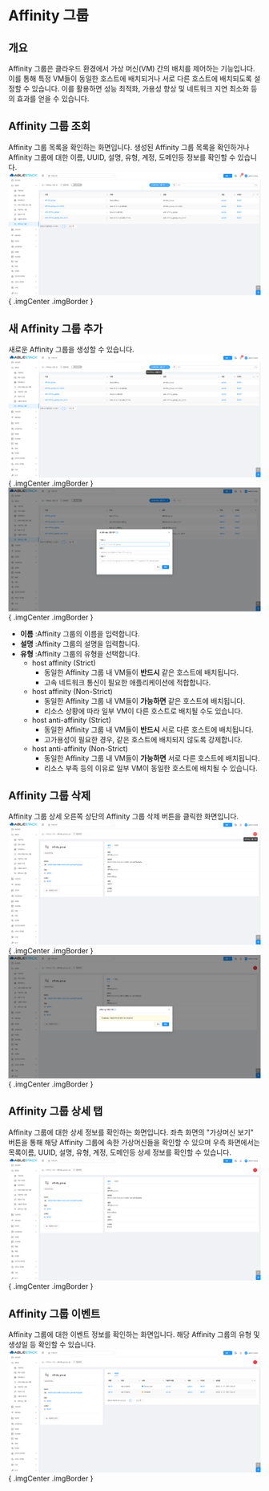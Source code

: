 
# Affinity 그룹

## 개요
Affinity 그룹은 클라우드 환경에서 가상 머신(VM) 간의 배치를 제어하는 기능입니다. 이를 통해 특정 VM들이 동일한 호스트에 배치되거나 서로 다른 호스트에 배치되도록 설정할 수 있습니다. 이를 활용하면 성능 최적화, 가용성 향상 및 네트워크 지연 최소화 등의 효과를 얻을 수 있습니다.

## Affinity 그룹 조회
Affinity 그룹 목록을 확인하는 화면입니다. 생성된 Affinity 그룹 목록을 확인하거나 Affinity 그룹에 대한 이름, UUID, 설명, 유형, 계정, 도메인등 정보를 확인할 수 있습니다.
![Affinity 그룹 목록 조회](../../assets/images/admin-guide/mold/compute/affinity-group/mold-admin-guide-compute-affinity-group-1.png){ .imgCenter .imgBorder }

## 새 Affinity 그룹 추가
새로운 Affinity 그룹을 생성할 수 있습니다.
![Affinity 그룹 만들기](../../assets/images/admin-guide/mold/compute/affinity-group/mold-admin-guide-compute-affinity-group-2.png){ .imgCenter .imgBorder }
![Affinity 그룹 만들기](../../assets/images/admin-guide/mold/compute/affinity-group/mold-admin-guide-compute-affinity-group-3.png){ .imgCenter .imgBorder }

  - **이름** :Affinity 그룹의 이름을 입력합니다.
  - **설명** :Affinity 그룹의 설명을 입력합니다.
  - **유형** :Affinity 그룹의 유형을 선택합니다.
    - host affinity (Strict)
        - 동일한 Affinity 그룹 내 VM들이 **반드시** 같은 호스트에 배치됩니다.
        - 고속 네트워크 통신이 필요한 애플리케이션에 적합합니다.
    - host affinity (Non-Strict)
        - 동일한 Affinity 그룹 내 VM들이 **가능하면** 같은 호스트에 배치됩니다.
        - 리소스 상황에 따라 일부 VM이 다른 호스트로 배치될 수도 있습니다.
    - host anti-affinity (Strict)
        - 동일한 Affinity 그룹 내 VM들이 **반드시** 서로 다른 호스트에 배치됩니다.
        - 고가용성이 필요한 경우, 같은 호스트에 배치되지 않도록 강제합니다.
    - host anti-affinity (Non-Strict)
        - 동일한 Affinity 그룹 내 VM들이 **가능하면** 서로 다른 호스트에 배치됩니다.
        - 리소스 부족 등의 이유로 일부 VM이 동일한 호스트에 배치될 수 있습니다.

## Affinity 그룹 삭제
Affinity 그룹 상세 오른쪽 상단의 Affinity 그룹 삭제 버튼을 클릭한 화면입니다.
![Affinity 그룹 삭제](../../assets/images/admin-guide/mold/compute/affinity-group/mold-admin-guide-compute-affinity-group-4.png){ .imgCenter .imgBorder }
![Affinity 그룹 삭제](../../assets/images/admin-guide/mold/compute/affinity-group/mold-admin-guide-compute-affinity-group-5.png){ .imgCenter .imgBorder }

## Affinity 그룹 상세 탭
Affinity 그룹에 대한 상세 정보를 확인하는 화면입니다. 좌측 화면의 "가상머신 보기" 버튼을 통해 해당 Affinity 그룹에 속한 가상머신들을 확인할 수 있으며 우측 화면에서는 목록이름, UUID, 설명, 유형, 계정, 도메인등 상세 정보를 확인할 수 있습니다.
![Affinity 그룹 상세 정보](../../assets/images/admin-guide/mold/compute/affinity-group/mold-admin-guide-compute-affinity-group-6.png){ .imgCenter .imgBorder }

## Affinity 그룹 이벤트
Affinity 그룹에 대한 이벤트 정보를 확인하는 화면입니다. 해당 Affinity 그룹의 유형 및 생성일 등 확인할 수 있습니다.
![Affinity 그룹 이벤트](../../assets/images/admin-guide/mold/compute/affinity-group/mold-admin-guide-compute-affinity-group-7.png){ .imgCenter .imgBorder }
